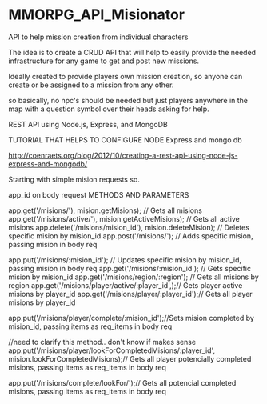 MMORPG_API_Misionator
=====================

API to help mission creation from individual characters


The idea is to create a CRUD API that will help to easily provide the needed infrastructure for any game to get and post new missions.

Ideally created to provide players own mission creation, so anyone can create or be assigned to a mission from any other.

so basically, no npc's should be needed but just players anywhere in the map with a question symbol over their heads asking for help.

REST API using Node.js, Express, and MongoDB

TUTORIAL THAT HELPS TO CONFIGURE NODE Express and mongo db 

http://coenraets.org/blog/2012/10/creating-a-rest-api-using-node-js-express-and-mongodb/

Starting with simple mision requests so.


app_id on body request
METHODS AND PARAMETERS

app.get('/misions/'), mision.getMisions); // Gets all misions
app.get('/misions/active/'), mision.getActiveMisions); // Gets all active misions
app.delete('/misions/mision_id'), mision.deleteMision); // Deletes specific mision by mision_id
app.post('/misions/'); // Adds specific mision, passing mision in body req

app.put('/misions/:mision_id'); // Updates specific mision by mision_id, passing mision in body req
app.get('/misions/:mision_id'); // Gets specific mision by mision_id
app.get('/misions/region/:region'); // Gets all misions by region
app.get('/misions/player/active/:player_id',);// Gets player active misions by player_id
app.get('/misions/player/:player_id');// Gets all player misions by player_id


app.put('/misions/player/complete/:mision_id');//Sets mision completed by mision_id, passing items as req_items in body req


//need to clarify this method.. don't know if makes sense
app.put('/misions/player/lookForCompletedMisions/:player_id', mision.lookForCompletedMisions);// Gets all player potencially completed misions, passing items as req_items in body req

app.put('/misions/complete/lookFor/');// Gets all potencial completed misions, passing items as req_items in body req
